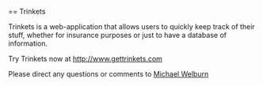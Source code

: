 == Trinkets

Trinkets is a web-application that allows users to quickly keep track of their
stuff, whether for insurance purposes or just to have a database of information.

Try Trinkets now at http://www.gettrinkets.com

Please direct any questions or comments to [Michael Welburn](https://twitter.com/#!/br0nc080)
